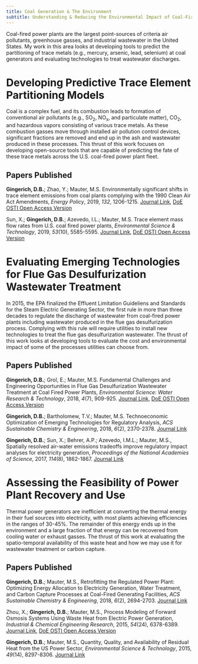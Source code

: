 ```yaml
---
title: Coal Generation & The Environment
subtitle: Understanding & Reducing the Environmental Impact of Coal-Fired Power Plants
---
```


Coal-fired power plants are the largest point-sources of criteria air pollutants, greenhouse gasses, and industrial wastewater in the United States.  My work in this area looks at developing tools to predict the partitioning of trace metals (e.g., mercury, arsenic, lead, selenium) at coal generators and evaluating technologies to treat wastewater discharges. 

# Developing Predictive Trace Element Partitioning Models

Coal is a complex fuel, and its combustion leads to formation of conventional air pollutants (e.g., SO<sub>2</sub>, NO<sub>x</sub>, and particulate matter), CO<sub>2</sub>, and hazardous vapors consisting of various trace metals.  As these combustion gasses move through installed air pollution control devices, significant fractions are removed and end up in the ash and wastewater produced in these processes.  This thrust of this work focuses on developing open-source tools that are capable of predicting the fate of these trace metals across the U.S. coal-fired power plant fleet.

## Papers Published
**Gingerich, D.B.**; Zhao, Y.; Mauter, M.S. Environmentally significant shifts in trace element emissions from coal plants complying with the 1990 Clean Air Act Amendments, *Energy Policy*, 2019, *132*, 1206-1215.
[Journal Link](https://www.sciencedirect.com/science/article/pii/S0301421519304458), [DoE OSTI Open Access Version](https://www.osti.gov/biblio/1545308-environmentally-significant-shifts-trace-element-emissions-from-coal-plants-complying-clean-air-act-amendments)

Sun, X.; **Gingerich, D.B.**; Azevedo, I.L.; Mauter, M.S. Trace element mass flow rates from U.S. coal fired power plants, *Environmental Science & Technology*, 2019, *53*(10), 5585-5595.
[Journal Link](https://pubs.acs.org/doi/abs/10.1021/acs.est.9b01039), [DoE OSTI Open Access Version](https://www.osti.gov/biblio/1545307-trace-element-mass-flow-rates-from-coal-fired-power-plants)

# Evaluating Emerging Technologies for Flue Gas Desulfurization Wastewater Treatment

In 2015, the EPA finalized the Effluent Limitation Guideliens and Standards for the Steam Electric Generating Sector, the first rule in more than three decades to regulate the discharge of wastewater from coal-fired power plants including wastewater produced in the flue gas desulfurization process.  Complying with this rule will require utilities to install new technologies to treat the flue gas desulfurization wastewater.  The thrust of this work looks at developing tools to evaluate the cost and environmental impact of some of the processes utilities can choose from.

## Papers Published
**Gingerich, D.B.**; Grol, E.; Mauter, M.S. Fundamental Challenges and Engineering Opportunities in Flue Gas Desulfurization Wastewater Treatment at Coal Fired Power Plants, *Environmental Science:  Water Research & Technology*, 2018, *4*(7), 909-925.
[Journal Link](https://pubs.rsc.org/en/content/articlehtml/2018/ew/c8ew00264a), [DoE OSTI Open Access Version](https://www.osti.gov/biblio/1441061-fundamental-challenges-engineering-opportunities-flue-gas-desulfurization-wastewater-treatment-coal-fired-power-plants)

**Gingerich, D.B.**; Bartholomew, T.V.; Mauter, M.S. Technoeconomic Optimization of Emerging Technologies for Regulatory Analysis, *ACS Sustainable Chemistry & Engineering*, 2018, *6*(2), 2370-2378.
[Journal Link](https://pubs.acs.org/doi/abs/10.1021/acssuschemeng.7b03821)

**Gingerich, D.B.**; Sun, X.; Behrer, A.P.; Azevedo, I.M.L.; Mauter, M.S., Spatially resolved air-water emissions tradeoffs improve regulatory impact analyses for electricity generation, *Proceedings of the National Academies of Science*, 2017, *114*(8), 1862-1867.
[Journal Link](https://www.pnas.org/content/114/8/1862.short)

# Assessing the Feasibility of Power Plant Recovery and Use

Thermal power generators are inefficient at converting the thermal energy in their fuel sources into electricity, with most plants achieving efficiencies in the ranges of 30-45%.  The remainder of this energy ends up in the environment and a large fraction of that energy can be recovered from cooling water or exhaust gasses.  The thrust of this work at evaluating the spatio-temporal availability of this waste heat and how we may use it for wastewater treatment or carbon capture. 

## Papers Published

**Gingerich, D.B.**;  Mauter, M.S., Retrofitting the Regulated Power Plant:  Optimizing Energy Allocation to Electricity Generation, Water Treatment, and Carbon Capture Processes at Coal-Fired Generating Facilities, *ACS Sustainable Chemistry & Engineering*, 2018, *6*(2), 2694-2703.
[Journal Link](https://pubs.acs.org/doi/abs/10.1021/acssuschemeng.7b04316)

Zhou, X.; **Gingerich, D.B.**; Mauter, M.S., Process Modeling of Forward Osmosis Systems Using Waste Heat from Electric Power Generation, *Industrial & Chemical Engineering Research*, 2015, *54*(24), 6378-6389.
[Journal Link](https://pubs.acs.org/doi/abs/10.1021/acs.iecr.5b00460), [DoE OSTI Open Access Version](https://www.osti.gov/biblio/1185150-water-treatment-capacity-forward-osmosis-systems-utilizing-power-plant-waste-heat)

**Gingerich, D.B.**; Mauter, M.S., Quantity, Quality, and Availability of Residual Heat from the US Power Sector, *Environmental Science & Technology*, 2015, *49*(14), 8297-8306.
[Journal Link](https://pubs.acs.org/doi/abs/10.1021/es5060989)
